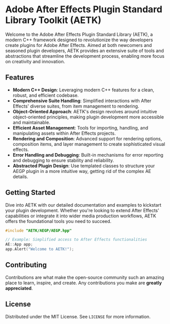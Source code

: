 
# Adobe After Effects Plugin Standard Library Toolkit (AETK)

Welcome to the Adobe After Effects Plugin Standard Library (AETK), a modern C++ framework designed to revolutionize the way developers create plugins for Adobe After Effects. Aimed at both newcomers and seasoned plugin developers, AETK provides an extensive suite of tools and abstractions that streamline the development process, enabling more focus on creativity and innovation.

## Features

- **Modern C++ Design**: Leveraging modern C++ features for a clean, robust, and efficient codebase.
- **Comprehensive Suite Handling**: Simplified interactions with After Effects' diverse suites, from item management to rendering.
- **Object-Oriented Approach**: AETK's design revolves around intuitive object-oriented principles, making plugin development more accessible and maintainable.
- **Efficient Asset Management**: Tools for importing, handling, and manipulating assets within After Effects projects.
- **Rendering and Composition**: Advanced support for rendering options, composition items, and layer management to create sophisticated visual effects.
- **Error Handling and Debugging**: Built-in mechanisms for error reporting and debugging to ensure stability and reliability.
- **Abstracted Plugin Design**: Use templated classes to structure your AEGP plugin in a more intuitive way, getting rid of the complex AE details.

## Getting Started

Dive into AETK with our detailed documentation and examples to kickstart your plugin development. Whether you're looking to extend After Effects' capabilities or integrate it into wider media production workflows, AETK offers the foundational tools you need to succeed.

```cpp
#include "AETK/AEGP/AEGP.hpp"

// Example: Simplified access to After Effects functionalities
AE::App app;
app.Alert("Welcome to AETK!");
```

## Contributing

Contributions are what make the open-source community such an amazing place to learn, inspire, and create. Any contributions you make are **greatly appreciated**.

## License

Distributed under the MIT License. See `LICENSE` for more information.
